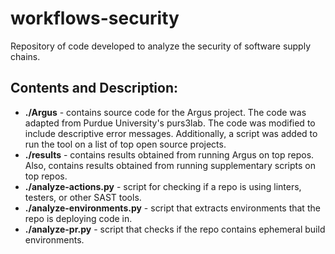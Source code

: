 # workflows-security
Repository of code developed to analyze the security of software supply chains. 

## Contents and Description:
- **./Argus** - contains source code for the Argus project. The code was adapted from Purdue University's
            purs3lab. The code was modified to include descriptive error messages. Additionally, a
            script was added to run the tool on a list of top open source projects.
- **./results** - contains results obtained from running Argus on top repos. Also, contains results
              obtained from running supplementary scripts on top repos.
- **./analyze-actions.py** - script for checking if a repo is using linters, testers, or other SAST tools.
- **./analyze-environments.py** - script that extracts environments that the repo is deploying code in.
- **./analyze-pr.py** - script that checks if the repo contains ephemeral build environments.
